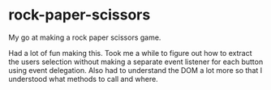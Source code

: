 # rock-paper-scissors

My go at making a rock paper scissors game.

Had a lot of fun making this. Took me a while to figure out how to extract the users selection without making a separate event listener for each button using event delegation. Also had to understand the DOM a lot more so that I understood what methods to call and where.
